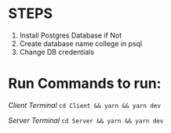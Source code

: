 # STEPS

1. Install Postgres Database if Not
2. Create database name college in psql
3. Change DB credentials

# Run Commands to run:

_Client Terminal_
`cd Client && yarn && yarn dev`

_Server Terminal_
`cd Server && yarn && yarn dev`
